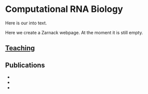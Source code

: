 # Computational RNA Biology
 Here is our into text.

Here we create a Zarnack webpage. At the moment it is still empty.

## [Teaching](https://github.com/ZarnackGroup/Teaching/blob/gh-pages/index.md)


## Publications
-
-
- 
